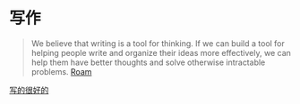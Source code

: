# 写作
> We believe that writing is a tool for thinking. If we can build a tool for helping people write and organize their ideas more effectively, we can help them have better thoughts and solve otherwise intractable problems.
> [Roam](../knowledge-managent/tools/roam.md)

[写的很好的](./excellent.md)